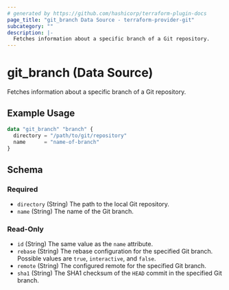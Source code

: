 ```yaml
---
# generated by https://github.com/hashicorp/terraform-plugin-docs
page_title: "git_branch Data Source - terraform-provider-git"
subcategory: ""
description: |-
  Fetches information about a specific branch of a Git repository.
---
```


# git_branch (Data Source)

Fetches information about a specific branch of a Git repository.

## Example Usage

```terraform
data "git_branch" "branch" {
  directory = "/path/to/git/repository"
  name      = "name-of-branch"
}
```

<!-- schema generated by tfplugindocs -->
## Schema

### Required

- `directory` (String) The path to the local Git repository.
- `name` (String) The name of the Git branch.

### Read-Only

- `id` (String) The same value as the `name` attribute.
- `rebase` (String) The rebase configuration for the specified Git branch. Possible values are `true`, `interactive`, and `false`.
- `remote` (String) The configured remote for the specified Git branch.
- `sha1` (String) The SHA1 checksum of the `HEAD` commit in the specified Git branch.


